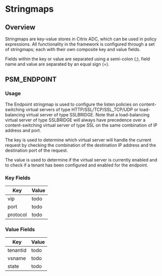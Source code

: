 # Stringmaps
## Overview
Stringmaps are key-value stores in Citrix ADC, which can be used in policy expressions.
All functionality in the framework is configured through a set of stringmaps; each with their own composite key and value fields.

Fields within the key or value are separated using a semi-colon (;), field name and value are separated by an equal sign (=).

## PSM_ENDPOINT
### Usage
The Endpoint stringmap is used to configure the listen policies on content-switching virtual servers of type HTTP/SSL/TCP/SSL_TCP/UDP or load-balancing virtual server of type SSLBRIDGE.
Note that a load-balancing virtual server of type SSLBRIDGE will always have precedence over a content-switching virtual server of type SSL on the same combination of IP address and port.

The key is used to determine which virtual server will handle the current request by checking the combination of the destination IP address and the destination port of the request.

The value is used to determine if the virtual server is currently enabled and to check if a tenant has been configured and enabled for the endpoint.

### Key Fields
|Key|Value|
|-|-|
|vip|todo|
|port|todo|
|protocol|todo|

### Value Fields
|Key|Value|
|-|-|
|tenantid|todo|
|vsname|todo|
|state|todo|
